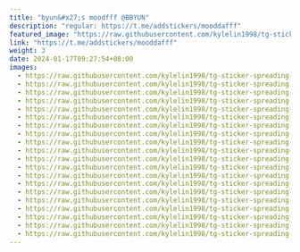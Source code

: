 ```yaml
---
title: "byun&#x27;s moodfff @BBYUN"
description: "regular: https://t.me/addstickers/mooddafff"
featured_image: "https://raw.githubusercontent.com/kylelin1998/tg-sticker-spreading-worldwide-images/main/img/0a17eb29-8654-4f0a-85ae-f5c2c8089310.jpg"
link: "https://t.me/addstickers/mooddafff"
weight: 3
date: 2024-01-17T09:27:54+08:00
images:
  - https://raw.githubusercontent.com/kylelin1998/tg-sticker-spreading-worldwide-images/main/img/0a17eb29-8654-4f0a-85ae-f5c2c8089310.jpg
  - https://raw.githubusercontent.com/kylelin1998/tg-sticker-spreading-worldwide-images/main/img/40486b72-0644-4b2a-bdc6-f62c2d39c2fb.jpg
  - https://raw.githubusercontent.com/kylelin1998/tg-sticker-spreading-worldwide-images/main/img/a6bc73f4-f9e2-441d-b684-f78ebcab7f65.jpg
  - https://raw.githubusercontent.com/kylelin1998/tg-sticker-spreading-worldwide-images/main/img/5c9c3906-bce1-4952-881c-1cca5b676c0a.jpg
  - https://raw.githubusercontent.com/kylelin1998/tg-sticker-spreading-worldwide-images/main/img/8412187b-0633-4cca-b85e-36bec179d93d.jpg
  - https://raw.githubusercontent.com/kylelin1998/tg-sticker-spreading-worldwide-images/main/img/edefe242-3bc7-47ad-a966-325d84e16913.jpg
  - https://raw.githubusercontent.com/kylelin1998/tg-sticker-spreading-worldwide-images/main/img/2343d10a-06e3-4048-ba4c-c94382db7e6c.jpg
  - https://raw.githubusercontent.com/kylelin1998/tg-sticker-spreading-worldwide-images/main/img/5599b24a-af02-4641-bd62-2f344f0c30fb.jpg
  - https://raw.githubusercontent.com/kylelin1998/tg-sticker-spreading-worldwide-images/main/img/3ee71106-c90e-4711-9ca1-c76b1d9f98e2.jpg
  - https://raw.githubusercontent.com/kylelin1998/tg-sticker-spreading-worldwide-images/main/img/88fc0ee5-62e3-4d83-be01-16494089dfba.jpg
  - https://raw.githubusercontent.com/kylelin1998/tg-sticker-spreading-worldwide-images/main/img/aaadaf2c-d6c8-4e2a-81a4-0a5b5fd5cbb3.jpg
  - https://raw.githubusercontent.com/kylelin1998/tg-sticker-spreading-worldwide-images/main/img/36f802bc-f525-4bbc-96a7-b301420bf195.jpg
  - https://raw.githubusercontent.com/kylelin1998/tg-sticker-spreading-worldwide-images/main/img/ee93a131-a50a-4f49-a40e-f470c9233f38.jpg
  - https://raw.githubusercontent.com/kylelin1998/tg-sticker-spreading-worldwide-images/main/img/a90cb957-a0ad-4136-a293-b85ab58f06dd.jpg
  - https://raw.githubusercontent.com/kylelin1998/tg-sticker-spreading-worldwide-images/main/img/95459fdb-4a9e-4ae9-ac3e-a36a247bdf02.jpg
  - https://raw.githubusercontent.com/kylelin1998/tg-sticker-spreading-worldwide-images/main/img/2f2c856a-144c-444a-b405-26f0e918f466.jpg
  - https://raw.githubusercontent.com/kylelin1998/tg-sticker-spreading-worldwide-images/main/img/ea2b546b-8151-432e-8cbc-fd4ed545b1bf.jpg
  - https://raw.githubusercontent.com/kylelin1998/tg-sticker-spreading-worldwide-images/main/img/44db14d0-7011-4fe3-94b0-29f05c352cdd.jpg
  - https://raw.githubusercontent.com/kylelin1998/tg-sticker-spreading-worldwide-images/main/img/d8db4f99-f9d9-48ff-b598-f13741d98161.jpg
  - https://raw.githubusercontent.com/kylelin1998/tg-sticker-spreading-worldwide-images/main/img/975aeae3-249f-4063-ad89-547f80ba988b.jpg
---
```

